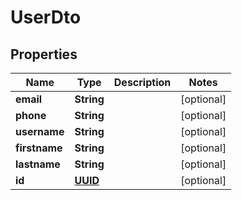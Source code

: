 # UserDto

## Properties
Name | Type | Description | Notes
------------ | ------------- | ------------- | -------------
**email** | **String** |  |  [optional]
**phone** | **String** |  |  [optional]
**username** | **String** |  |  [optional]
**firstname** | **String** |  |  [optional]
**lastname** | **String** |  |  [optional]
**id** | [**UUID**](UUID.md) |  |  [optional]
